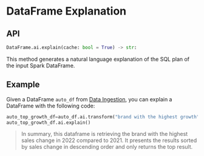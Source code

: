 # DataFrame Explanation

## API
```python
DataFrame.ai.explain(cache: bool = True) -> str:
```

This method generates a natural language explanation of the SQL plan of the input Spark DataFrame.
## Example
Given a DataFrame `auto_df` from [Data Ingestion](data_ingestion.md), you can explain a DataFrame with the following code:
```python
auto_top_growth_df=auto_df.ai.transform("brand with the highest growth")
auto_top_growth_df.ai.explain()
```

> In summary, this dataframe is retrieving the brand with the highest sales change in 2022 compared to 2021. It presents the results sorted by sales change in descending order and only returns the top result.
